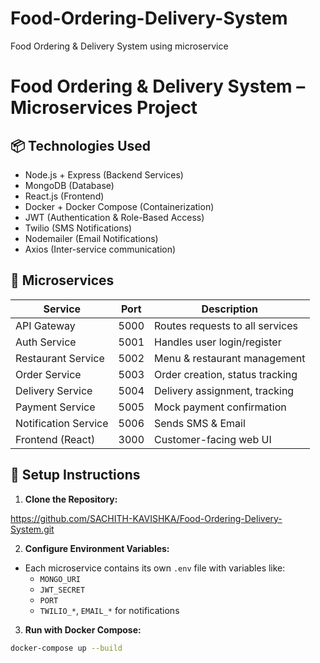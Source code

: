 # Food-Ordering-Delivery-System
Food Ordering &amp; Delivery System using microservice

# Food Ordering & Delivery System – Microservices Project

## 📦 Technologies Used
- Node.js + Express (Backend Services)
- MongoDB (Database)
- React.js (Frontend)
- Docker + Docker Compose (Containerization)
- JWT (Authentication & Role-Based Access)
- Twilio (SMS Notifications)
- Nodemailer (Email Notifications)
- Axios (Inter-service communication)

## 🧱 Microservices
| Service             | Port   | Description                          |
|---------------------|--------|--------------------------------------|
| API Gateway         | 5000   | Routes requests to all services      |
| Auth Service        | 5001   | Handles user login/register          |
| Restaurant Service  | 5002   | Menu & restaurant management         |
| Order Service       | 5003   | Order creation, status tracking      |
| Delivery Service    | 5004   | Delivery assignment, tracking        |
| Payment Service     | 5005   | Mock payment confirmation            |
| Notification Service| 5006   | Sends SMS & Email                    |
| Frontend (React)    | 3000   | Customer-facing web UI               |

## 🚀 Setup Instructions

1. **Clone the Repository:**

https://github.com/SACHITH-KAVISHKA/Food-Ordering-Delivery-System.git

2. **Configure Environment Variables:**
- Each microservice contains its own `.env` file with variables like:
  - `MONGO_URI`
  - `JWT_SECRET`
  - `PORT`
  - `TWILIO_*`, `EMAIL_*` for notifications

3. **Run with Docker Compose:**
```bash
docker-compose up --build


